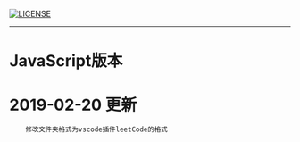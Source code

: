 [![LICENSE](https://img.shields.io/badge/license-NPL%20(The%20996%20Prohibited%20License)-blue.svg)](https://github.com/996icu/996.ICU/blob/master/LICENSE)

----------------------------------------------------

# JavaScript版本

# 2019-02-20 更新
```bash
    修改文件夹格式为vscode插件leetCode的格式
```
